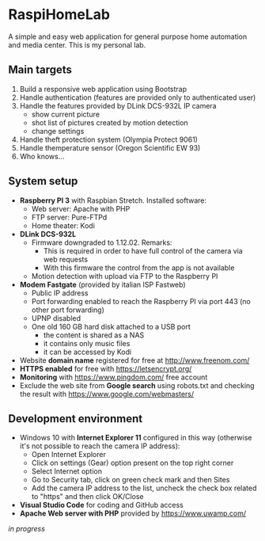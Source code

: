 # RaspiHomeLab
A simple and easy web application for general purpose home automation and media center. This is my personal lab.

## Main targets
1. Build a responsive web application using Bootstrap
1. Handle authentication (features are provided only to authenticated user)
1. Handle the features provided by DLink DCS-932L IP camera
   - show current picture
   - shot list of pictures created by motion detection
   - change settings
1. Handle theft protection system (Olympia Protect 9061)
1. Handle themperature sensor (Oregon Scientific EW 93)
1. Who knows...

## System setup
- **Raspberry PI 3** with Raspbian Stretch. Installed software:
  - Web server: Apache with PHP
  - FTP server: Pure-FTPd
  - Home theater: Kodi
- **DLink DCS-932L**
  - Firmware downgraded to 1.12.02. Remarks: 
    - This is required in order to have full control of the camera via web requests
    - With this firmware the control from the app is not available
  - Motion detection with upload via FTP to the Raspberry PI
- **Modem Fastgate** (provided by italian ISP Fastweb)
  - Public IP address
  - Port forwarding enabled to reach the Raspberry PI via port 443 (no other port forwarding)
  - UPNP disabled
  - One old 160 GB hard disk attached to a USB port
    - the content is shared as a NAS
    - it contains only music files
    - it can be accessed by Kodi
- Website **domain name** registered for free at http://www.freenom.com/
- **HTTPS enabled** for free with https://letsencrypt.org/
- **Monitoring** with https://www.pingdom.com/ free account
- Exclude the web site from **Google search** using robots.txt and checking the result with https://www.google.com/webmasters/ 

## Development environment
- Windows 10 with **Internet Explorer 11** configured in this way (otherwise it's not possible to reach the camera IP address):
  - Open Internet Explorer
  - Click on settings (Gear) option present on the top right corner
  - Select Internet option
  - Go to Security tab, click on green check mark and then Sites
  - Add the camera IP address to the list, uncheck the check box related to "https" and then click OK/Close
- **Visual Studio Code** for coding and GitHub access
- **Apache Web server with PHP** provided by https://www.uwamp.com/


*in progress*
